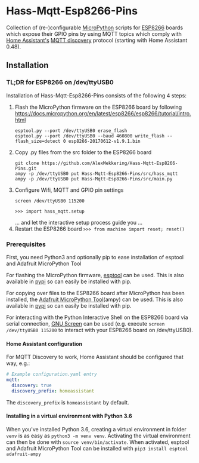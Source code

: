 # Hass-Mqtt-Esp8266-Pins
Collection of (re-)configurable [MicroPython](http://micropython.org/) scripts for [ESP8266](https://espressif.com/en/products/hardware/esp8266ex/overview) boards which expose their GPIO pins by using MQTT topics which comply with [Home Assistant's](https://home-assistant.io/) [MQTT discovery](https://home-assistant.io/docs/mqtt/discovery/) protocol (starting with Home Assistant 0.48).

## Installation
### TL;DR for ESP8266 on /dev/ttyUSB0
Installation of Hass-Mqtt-Esp8266-Pins consists of the following 4 steps:
1. Flash the  MicroPython firmware on the ESP8266 board by following https://docs.micropython.org/en/latest/esp8266/esp8266/tutorial/intro.html
   ```
   esptool.py --port /dev/ttyUSB0 erase_flash
   esptool.py --port /dev/ttyUSB0 --baud 460800 write_flash --flash_size=detect 0 esp8266-20170612-v1.9.1.bin
   ```
2. Copy .py files from the src folder to the ESP8266 board
   ```
   git clone https://github.com/AlexMekkering/Hass-Mqtt-Esp8266-Pins.git
   ampy -p /dev/ttyUSB0 put Hass-Mqtt-Esp8266-Pins/src/hass_mqtt
   ampy -p /dev/ttyUSB0 put Hass-Mqtt-Esp8266-Pins/src/main.py
   ```
3. Configure Wifi, MQTT and GPIO pin settings
   ```
   screen /dev/ttyUSB0 115200
   
   >>> import hass_mqtt.setup
   ```
   ... and let the interactive setup process guide you ...
4. Restart the ESP8266 board
   `>>> from machine import reset; reset()`

### Prerequisites
First, you need Python3 and optionally pip to ease installation of esptool and Adafruit MicroPython Tool

For flashing the MicroPython firmware, [esptool](https://github.com/espressif/esptool) can be used. This is also available in [pypi](https://pypi.python.org/pypi/esptool) so can easily be installed with pip.

For copying over files to the ESP8266 board after MicroPython has been installed, the [Adafruit MicroPython Tool](https://github.com/adafruit/ampy)(ampy) can be used. This is also available in [pypi](https://pypi.python.org/pypi/adafruit-ampy) so can easily be installed with pip.

For interacting with the Python Interactive Shell on the ESP8266 board via serial connection, [GNU Screen](https://www.gnu.org/software/screen/) can be used (e.g. execute `screen /dev/ttyUSB0 115200` to interact with your ESP8266 board on /dev/ttyUSB0).

#### Home Assistant configuration
For MQTT Discovery to work, Home Assistant should be configured that way, e.g.:
```yaml
# Example configuration.yaml entry
mqtt:
  discovery: true
  discovery_prefix: homeassistant
```
The `discovery_prefix` is `homeassistant` by default.

#### Installing in a virtual environment with Python 3.6
When you've installed Python 3.6, creating a virtual environment in folder `venv` is as easy as `python3 -m venv venv`.
Activating the virtual environment can then be done with `source venv/bin/activate`.
When activated, esptool and Adafruit MicroPython Tool can be installed with `pip3 install esptool adafruit-ampy`

